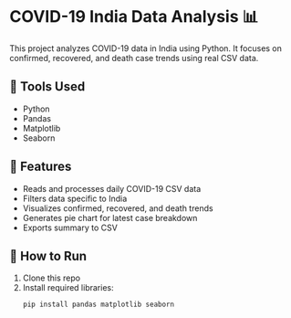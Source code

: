 # COVID-19 India Data Analysis 📊

This project analyzes COVID-19 data in India using Python. It focuses on confirmed, recovered, and death case trends using real CSV data.

## 🔧 Tools Used
- Python
- Pandas
- Matplotlib
- Seaborn

## 📁 Features
- Reads and processes daily COVID-19 CSV data
- Filters data specific to India
- Visualizes confirmed, recovered, and death trends
- Generates pie chart for latest case breakdown
- Exports summary to CSV

## 🚀 How to Run
1. Clone this repo
2. Install required libraries:
   ```bash
   pip install pandas matplotlib seaborn
